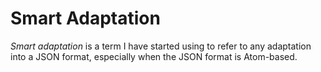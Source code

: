 Smart Adaptation
================

*Smart adaptation* is a term I have started using to refer to any adaptation into a JSON format, especially when the JSON format is Atom-based.


